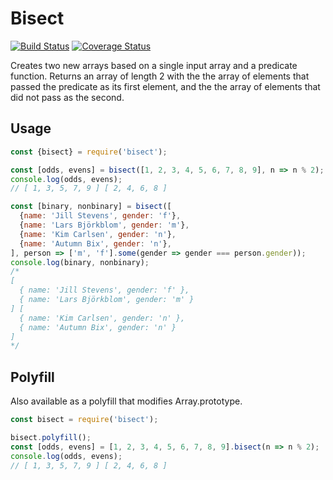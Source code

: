 # Bisect

[![Build Status](https://travis-ci.com/fiso/bisect.svg?branch=master)](https://travis-ci.com/fiso/bisect)
[![Coverage Status](https://coveralls.io/repos/github/fiso/bisect/badge.svg?branch=master&cachebust=1)](https://coveralls.io/github/fiso/bisect?branch=master)

Creates two new arrays based on a single input array and a predicate function.
Returns an array of length 2 with the the array of elements that passed the
predicate as its first element, and the the array of elements that did not pass
as the second.

## Usage

```js
const {bisect} = require('bisect');

const [odds, evens] = bisect([1, 2, 3, 4, 5, 6, 7, 8, 9], n => n % 2);
console.log(odds, evens);
// [ 1, 3, 5, 7, 9 ] [ 2, 4, 6, 8 ]

const [binary, nonbinary] = bisect([
  {name: 'Jill Stevens', gender: 'f'},
  {name: 'Lars Björkblom', gender: 'm'},
  {name: 'Kim Carlsen', gender: 'n'},
  {name: 'Autumn Bix', gender: 'n'},
], person => ['m', 'f'].some(gender => gender === person.gender));
console.log(binary, nonbinary);
/*
[
  { name: 'Jill Stevens', gender: 'f' },
  { name: 'Lars Björkblom', gender: 'm' }
] [
  { name: 'Kim Carlsen', gender: 'n' },
  { name: 'Autumn Bix', gender: 'n' }
]
*/
```

## Polyfill

Also available as a polyfill that modifies Array.prototype.

```js
const bisect = require('bisect');

bisect.polyfill();
const [odds, evens] = [1, 2, 3, 4, 5, 6, 7, 8, 9].bisect(n => n % 2);
console.log(odds, evens);
// [ 1, 3, 5, 7, 9 ] [ 2, 4, 6, 8 ]
```
